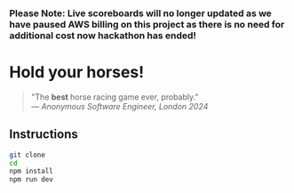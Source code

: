 ### Please Note: Live scoreboards will no longer updated as we have paused AWS billing on this project as there is no need for additional cost now hackathon has ended!

# Hold your horses!
> "The **best** horse racing game ever, probably."\
> &mdash; <cite>Anonymous Software Engineer, London 2024</cite>

## Instructions
```bash
git clone
cd
npm install
npm run dev
```
